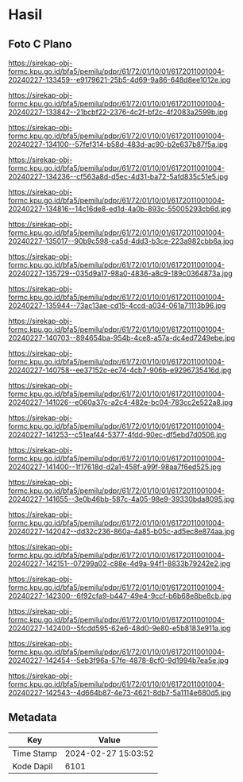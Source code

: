 # Hasil

## Foto C Plano

https://sirekap-obj-formc.kpu.go.id/bfa5/pemilu/pdpr/61/72/01/10/01/6172011001004-20240227-133459--e9179621-25b5-4d69-9a86-648d8ee1012e.jpg

https://sirekap-obj-formc.kpu.go.id/bfa5/pemilu/pdpr/61/72/01/10/01/6172011001004-20240227-133842--21bcbf22-2376-4c2f-bf2c-4f2083a2599b.jpg

https://sirekap-obj-formc.kpu.go.id/bfa5/pemilu/pdpr/61/72/01/10/01/6172011001004-20240227-134100--57fef314-b58d-483d-ac90-b2e637b87f5a.jpg

https://sirekap-obj-formc.kpu.go.id/bfa5/pemilu/pdpr/61/72/01/10/01/6172011001004-20240227-134236--cf563a8d-d5ec-4d31-ba72-5afd835c51e5.jpg

https://sirekap-obj-formc.kpu.go.id/bfa5/pemilu/pdpr/61/72/01/10/01/6172011001004-20240227-134816--14c16de8-ed1d-4a0b-893c-55005293cb6d.jpg

https://sirekap-obj-formc.kpu.go.id/bfa5/pemilu/pdpr/61/72/01/10/01/6172011001004-20240227-135017--90b9c598-ca5d-4dd3-b3ce-223a982cbb6a.jpg

https://sirekap-obj-formc.kpu.go.id/bfa5/pemilu/pdpr/61/72/01/10/01/6172011001004-20240227-135729--035d9a17-98a0-4836-a8c9-189c0364873a.jpg

https://sirekap-obj-formc.kpu.go.id/bfa5/pemilu/pdpr/61/72/01/10/01/6172011001004-20240227-135944--73ac13ae-cd15-4ccd-a034-061a71113b96.jpg

https://sirekap-obj-formc.kpu.go.id/bfa5/pemilu/pdpr/61/72/01/10/01/6172011001004-20240227-140703--894654ba-954b-4ce8-a57a-dc4ed7249ebe.jpg

https://sirekap-obj-formc.kpu.go.id/bfa5/pemilu/pdpr/61/72/01/10/01/6172011001004-20240227-140758--ee37152c-ec74-4cb7-906b-e9296735416d.jpg

https://sirekap-obj-formc.kpu.go.id/bfa5/pemilu/pdpr/61/72/01/10/01/6172011001004-20240227-141026--e060a37c-a2c4-482e-bc04-783cc2e522a8.jpg

https://sirekap-obj-formc.kpu.go.id/bfa5/pemilu/pdpr/61/72/01/10/01/6172011001004-20240227-141253--c51eaf44-5377-4fdd-90ec-df5ebd7d0506.jpg

https://sirekap-obj-formc.kpu.go.id/bfa5/pemilu/pdpr/61/72/01/10/01/6172011001004-20240227-141400--1f17618d-d2a1-458f-a99f-98aa7f6ed525.jpg

https://sirekap-obj-formc.kpu.go.id/bfa5/pemilu/pdpr/61/72/01/10/01/6172011001004-20240227-141655--3e0b46bb-587c-4a05-98e9-39330bda8095.jpg

https://sirekap-obj-formc.kpu.go.id/bfa5/pemilu/pdpr/61/72/01/10/01/6172011001004-20240227-142042--dd32c236-860a-4a85-b05c-ad5ec8e874aa.jpg

https://sirekap-obj-formc.kpu.go.id/bfa5/pemilu/pdpr/61/72/01/10/01/6172011001004-20240227-142151--07299a02-c88e-4d9a-94f1-8833b79242e2.jpg

https://sirekap-obj-formc.kpu.go.id/bfa5/pemilu/pdpr/61/72/01/10/01/6172011001004-20240227-142300--6f92cfa9-b447-49e4-9ccf-b6b68e8be8cb.jpg

https://sirekap-obj-formc.kpu.go.id/bfa5/pemilu/pdpr/61/72/01/10/01/6172011001004-20240227-142400--5fcdd595-62e6-48d0-9e80-e5b8183e911a.jpg

https://sirekap-obj-formc.kpu.go.id/bfa5/pemilu/pdpr/61/72/01/10/01/6172011001004-20240227-142454--5eb3f96a-57fe-4878-8cf0-9d1994b7ea5e.jpg

https://sirekap-obj-formc.kpu.go.id/bfa5/pemilu/pdpr/61/72/01/10/01/6172011001004-20240227-142543--4d664b87-4e73-4621-8db7-5a1114e680d5.jpg


## Metadata

| Key        | Value               |
| ---------- | ------------------- |
| Time Stamp | 2024-02-27 15:03:52 |
| Kode Dapil | 6101                |



